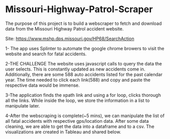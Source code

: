 # Missouri-Highway-Patrol-Scraper


The purpose of this project is to build a webscraper to fetch and download data from the Missouri Highway Patrol accident website. 

Site: https://www.mshp.dps.missouri.gov/HP68/SearchAction



1- The app uses Splinter to automate the google chrome browers to visit the website and search for fatal accidents. 

2-THE CHALLENGE
The website uses javascript calls to query the data the user selects. This is constantly updated as new accidents come in. Additionally, there are some 588 auto accidents listed for the past calendar year. The time needed to click each link(588) and copy and paste the respective data would be immense. 

3-The application finds the xpath link and using a for loop, clicks thorough all the links. While inside the loop, we store the information in a list to manipulate later. 

4-After the webscraping is complete(~5 mins), we can manipulate the list of all fatal accidents with respective gps/location data. After some data cleaning, we are able to get the data into a dataframe and to a csv. The visualizations are created in Tableau and shared below. 

